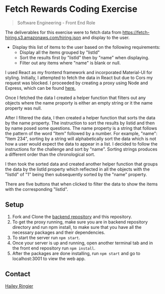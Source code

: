 # Fetch Rewards Coding Exercise
> Software Engineering - Front End Role

The deliverables for this exercise were to fetch data from https://fetch-hiring.s3.amazonaws.com/hiring.json and display to the user. 

 * Display this list of items to the user based on the following requirements:
    * Display all the items grouped by "listId"
    * Sort the results first by "listId" then by "name" when displaying.
    * Filter out any items where "name" is blank or null.

I used React as my frontend framework and incorporated Material-UI for styling. Initially, I attempted to fetch the data in React but due to Cors my request was blocked. I proceeded by creating a proxy using Node and Express, which can be found [here.](https://github.com/haileyringier/fetch-rewards-interview-backend)

Once I fetched the data I created a helper function that filters out any objects where the name proporty is either an empty string or it the name property was null. 

After I filtered the data, I then created a helper function that sorts the data by the name property. The instruction to sort the results by listid and then by name posed some questions. The name property is a string that follows the pattern of the word "Item" followed by a number. For example, "name": "Item 234", sorting by a string will alphabetically sort the data which is not how a user would expect the data to appear in a list. I decided to follow the instructions for the challenge and sort by "name". Sorting strings produces a different order than the chronological sort. 

I then took the sorted data and created another helper function that groups the data by the listId property which reflected in all the objects with the "listId" of "1" being then subsequently sorted by the "name" property. 

There are five buttons that when clicked to filter the data to show the items with the corresponding "listId". 


## Setup
1. Fork and Clone the [backend repository](https://github.com/haileyringier/fetch-rewards-interview-backend) and this repository.  
1.  To get the proxy running, make sure you are in backend repository directory and run npm install, to make sure that you have all the necessary packages and their dependencies. 
1. To start the server run ```npm start```. 
1. Once your server is up and running, open another terminal tab and in the front end repository run ```npm install```.
1. After the packages are done installing, run ```npm start``` and go to localhost:3001 to view the web app. 

## Contact
[Hailey Ringier](https://www.linkedin.com/in/hailey-ringier/) 




